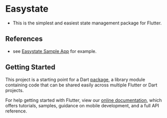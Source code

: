 # Easystate

* This is the simplest and easiest state management package for Flutter.

## References

* see [Easystate Sample App](https://github.com/thruthesky/easystate_sample) for example.


## Getting Started

This project is a starting point for a Dart
[package](https://flutter.dev/developing-packages/),
a library module containing code that can be shared easily across
multiple Flutter or Dart projects.

For help getting started with Flutter, view our 
[online documentation](https://flutter.dev/docs), which offers tutorials, 
samples, guidance on mobile development, and a full API reference.

